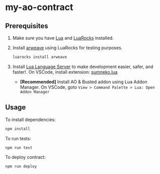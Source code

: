# my-ao-contract

## Prerequisites

1. Make sure you have [Lua](https://www.lua.org/start.html#installing) and [LuaRocks](https://github.com/luarocks/luarocks/wiki/Download) installed.

2. Install [arweave](https://luarocks.org/modules/crookse/arweave) using LuaRocks for testing purposes.

    ```bash
    luarocks install arweave
    ```

3. Install [Lua Language Server](https://luals.github.io/#install) to make development easier, safer, and faster!. On VSCode, install extension: [sumneko.lua](https://marketplace.visualstudio.com/items?itemName=sumneko.lua)
    - **[Recommended]** Install AO & Busted addon using Lua Addon Manager. On VSCode, goto `View > Command Palette > Lua: Open Addon Manager`

## Usage

To install dependencies:

```bash
npm install
```

To run tests:

```bash
npm run test
```

To deploy contract:

```bash
npm run deploy
```
